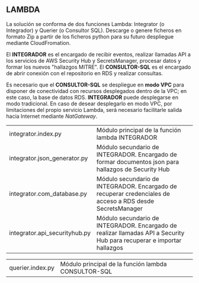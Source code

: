 ## LAMBDA

La solución se conforma de dos funciones Lambda: Integrator (o Integrador) y Querier (o Consultor SQL). Descarge o genere ficheros en formato Zip a partir de los ficheros python para su futuro despliegue mediante CloudFromation.

El **INTEGRADOR** es el encargado de recibir eventos, realizar llamadas API a los servicios de AWS Security Hub y SecretsManager, procesar datos y formar los nuevos "hallazgos MITRE". El **CONSULTOR-SQL** es el encargado de abrir conexión con el repositorio en RDS y realizar consultas.

Es necesario que el **CONSULTOR-SQL** se despliegue en **modo VPC** para disponer de conectividad con recursos desplegados dentro de la VPC; en este caso, la base de datos RDS. **INTEGRADOR** puede desplegarse en modo tradicional. En caso de desear desplegarlo en modo VPC, por limitaciones del propio servicio Lambda, será necesario facilitarle salida hacia Internet mediante *NatGateway*.

<table>
  <tr><td>integrator.index.py</td><td>Módulo principal de la función lambda INTEGRADOR</td></tr>
  <tr><td>integrator.json_generator.py</td><td>Módulo secundario de INTEGRADOR. Encargado de formar documentos json para hallazgos de Security Hub</td></tr>
  <tr><td>integrator.com_database.py</td><td>Módulo secundario de INTEGRADOR. Encargado de recuperar credenciales de acceso a RDS desde SecretsManager</td></tr>
  <tr><td>integrator.api_securityhub.py</td><td>Módulo secundario de INTEGRADOR. Encargado de realizar llamadas API a Security Hub para recuperar e importar hallazgos</td></tr>
</table>

<table>
  <tr><td>querier.index.py</td><td>Módulo principal de la función lambda CONSULTOR-SQL</td></tr>
</table>